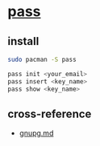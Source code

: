 # [pass](https://www.passwordstore.org)

## install

```sh
sudo pacman -S pass
```

```sh
pass init <your_email>
pass insert <key_name>
pass show <key_name>
```

## cross-reference

- [gnupg.md](/bin/_arch/gnupg.md)
